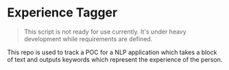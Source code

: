 # Experience Tagger

> This script is not ready for use currently. It's under heavy development while requirements are defined.

This repo is used to track a POC for a NLP application which takes a block of text and outputs keywords which represent 
the experience of the person.